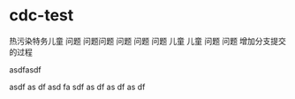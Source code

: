 # cdc-test
热污染特务儿童
问题
问题问题
问题
问题
问题
儿童
儿童
问题
问题
增加分支提交的过程



asdfasdf

asdf
as
df
asd
fa
sdf
as
df
as
df
as
df

